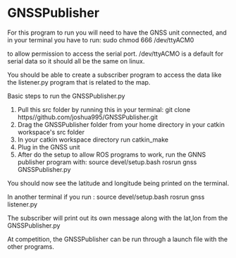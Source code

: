 # GNSSPublisher
For this program to run you will need to have the GNSS unit connected, and 
in your terminal you have to run: sudo chmod 666 /dev/ttyACM0 

to allow permission to access the serial port.
/dev/ttyACMO is a default for serial data so it should all be the same on linux.

You should be able to create a subscriber program to access the data like the listener.py program that is related to the map.

Basic steps to run the GNSSPublisher.py
1. Pull this src folder by running this in your terminal: git clone https//github.com/joshua995/GNSSPublisher.git
2. Drag the GNSSPublisher folder from your home directory in your catkin workspace's src folder
3. In your catkin workspace directory run catkin_make
4. Plug in the GNSS unit
5. After do the setup to allow ROS programs to work, run the GNNS publisher program with:
     source devel/setup.bash
     rosrun gnss GNSSPublisher.py

You should now see the latitude and longitude being printed on the terminal.

In another terminal if you run : 
  source devel/setup.bash
  rosrun gnss listener.py

The subscriber will print out its own message along with the lat,lon from the GNSSPublisher.py

At competition, the GNSSPublisher can be run through a launch file with the other programs.

